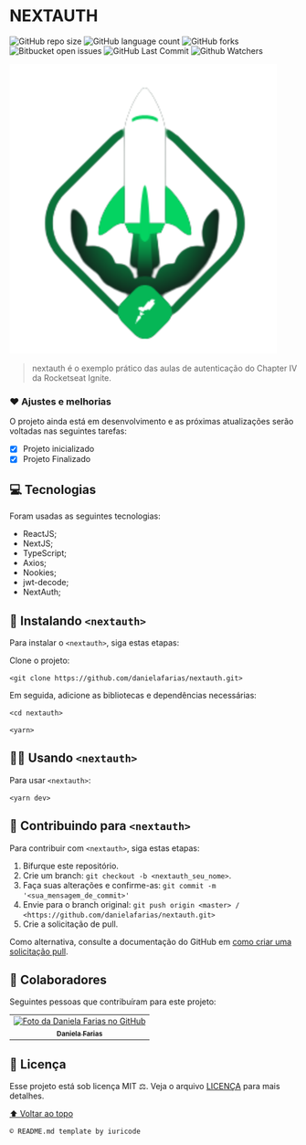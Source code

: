 # NEXTAUTH

![GitHub repo size](https://img.shields.io/github/repo-size/danielafarias/nextauth?style=for-the-badge)
![GitHub language count](https://img.shields.io/github/languages/count/danielafarias/nextauth?style=for-the-badge)
![GitHub forks](https://img.shields.io/chocolatey/dt/nextauth?style=for-the-badge)
![Bitbucket open issues](https://img.shields.io/bitbucket/issues/danielafarias/nextauth?style=for-the-badge)
![GitHub Last Commit](https://img.shields.io/github/last-commit/danielafarias/nextauth?style=for-the-badge)
![Github Watchers](https://img.shields.io/github/watchers/danielafarias/nextauth?style=for-the-badge)

![nextauth](https://raw.githubusercontent.com/tavareshenrique/ignite-reactjs/a11afefe824866f24dd3f9e1cc6e6e9530376ad1/%40assets/img/logo.svg)


> nextauth é o exemplo prático das aulas de autenticação do Chapter IV da Rocketseat Ignite.

### ❤️ Ajustes e melhorias

O projeto ainda está em desenvolvimento e as próximas atualizações serão voltadas nas seguintes tarefas:

- [x] Projeto inicializado
- [x] Projeto Finalizado

## 💻 Tecnologias

Foram usadas as seguintes tecnologias:

- ReactJS;
- NextJS;
- TypeScript;
- Axios;
- Nookies;
- jwt-decode;
- NextAuth;


## 🚀 Instalando `<nextauth>`

Para instalar o `<nextauth>`, siga estas etapas:

Clone o projeto:
```
<git clone https://github.com/danielafarias/nextauth.git>
```
Em seguida, adicione as bibliotecas e dependências necessárias:
```
<cd nextauth>
```
```
<yarn>
```

## 🧑‍💻 Usando `<nextauth>`

Para usar `<nextauth>`:

```
<yarn dev>
```

## 💌 Contribuindo para `<nextauth>`

Para contribuir com `<nextauth>`, siga estas etapas:

1. Bifurque este repositório.
2. Crie um branch: `git checkout -b <nextauth_seu_nome>`.
3. Faça suas alterações e confirme-as: `git commit -m '<sua_mensagem_de_commit>'`
4. Envie para o branch original: `git push origin <master> / <https://github.com/danielafarias/nextauth.git>`
5. Crie a solicitação de pull.

Como alternativa, consulte a documentação do GitHub em [como criar uma solicitação pull](https://help.github.com/en/github/collaborating-with-issues-and-pull-requests/creating-a-pull-request).

## 🤝 Colaboradores

Seguintes pessoas que contribuíram para este projeto:

<table>
  <tr>
    <td align="center">
      <a href="https://github.com/danielafarias">
        <img src="https://avatars.githubusercontent.com/u/79869120?v=4" width="100px;" alt="Foto da Daniela Farias no GitHub"/><br>
        <sub>
          <b>Daniela Farias</b>
        </sub>
      </a>
    </td>

  </tr>
</table>

## 📃 Licença

Esse projeto está sob licença MIT ⚖️. Veja o arquivo [LICENÇA](LICENSE.md) para mais detalhes.

[⬆ Voltar ao topo](#nextauth)<br>

```
© README.md template by iuricode
```
